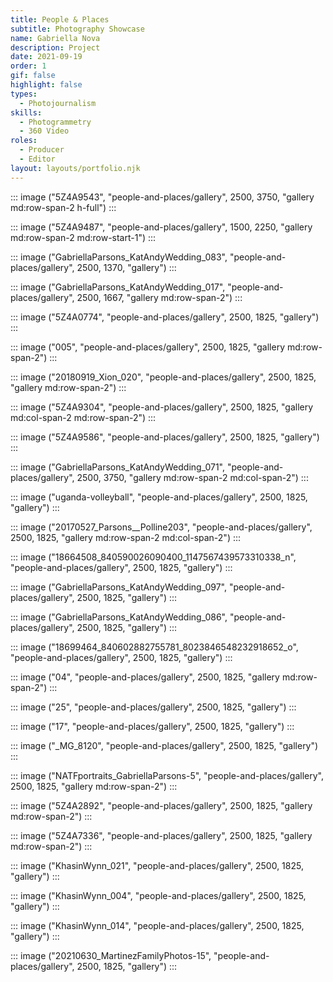 ```yaml
---
title: People & Places
subtitle: Photography Showcase
name: Gabriella Nova
description: Project
date: 2021-09-19
order: 1
gif: false
highlight: false
types:
  - Photojournalism
skills:
  - Photogrammetry
  - 360 Video
roles:
  - Producer
  - Editor
layout: layouts/portfolio.njk
---
```



::: image ("5Z4A9543", "people-and-places/gallery", 2500, 3750, "gallery md:row-span-2 h-full")
:::

::: image ("5Z4A9487", "people-and-places/gallery", 1500, 2250, "gallery md:row-span-2 md:row-start-1") 
:::

::: image ("GabriellaParsons_KatAndyWedding_083", "people-and-places/gallery", 2500, 1370, "gallery") 
:::

::: image ("GabriellaParsons_KatAndyWedding_017", "people-and-places/gallery", 2500, 1667, "gallery md:row-span-2") 
:::

::: image ("5Z4A0774", "people-and-places/gallery", 2500, 1825, "gallery") 
:::

::: image ("005", "people-and-places/gallery", 2500, 1825, "gallery md:row-span-2") 
:::

::: image ("20180919_Xion_020", "people-and-places/gallery", 2500, 1825, "gallery md:row-span-2") 
:::

::: image ("5Z4A9304", "people-and-places/gallery", 2500, 1825, "gallery md:col-span-2 md:row-span-2") 
:::

::: image ("5Z4A9586", "people-and-places/gallery", 2500, 1825, "gallery") 
:::

::: image ("GabriellaParsons_KatAndyWedding_071", "people-and-places/gallery", 2500, 3750, "gallery md:row-span-2 md:col-span-2") 
:::

::: image ("uganda-volleyball", "people-and-places/gallery", 2500, 1825, "gallery") 
:::

::: image ("20170527_Parsons__Polline203", "people-and-places/gallery", 2500, 1825, "gallery md:row-span-2 md:col-span-2") 
:::

::: image ("18664508_840590026090400_1147567439573310338_n", "people-and-places/gallery", 2500, 1825, "gallery") 
:::

::: image ("GabriellaParsons_KatAndyWedding_097", "people-and-places/gallery", 2500, 1825, "gallery") 
:::


::: image ("GabriellaParsons_KatAndyWedding_086", "people-and-places/gallery", 2500, 1825, "gallery") 
:::

::: image ("18699464_840602882755781_8023846548232918652_o", "people-and-places/gallery", 2500, 1825, "gallery") 
:::

::: image ("04", "people-and-places/gallery", 2500, 1825, "gallery md:row-span-2") 
:::

::: image ("25", "people-and-places/gallery", 2500, 1825, "gallery") 
:::

::: image ("17", "people-and-places/gallery", 2500, 1825, "gallery") 
:::

::: image ("_MG_8120", "people-and-places/gallery", 2500, 1825, "gallery") 
:::

::: image ("NATFportraits_GabriellaParsons-5", "people-and-places/gallery", 2500, 1825, "gallery md:row-span-2") 
:::

::: image ("5Z4A2892", "people-and-places/gallery", 2500, 1825, "gallery md:row-span-2") 
:::

::: image ("5Z4A7336", "people-and-places/gallery", 2500, 1825, "gallery md:row-span-2") 
:::

::: image ("KhasinWynn_021", "people-and-places/gallery", 2500, 1825, "gallery") 
:::

::: image ("KhasinWynn_004", "people-and-places/gallery", 2500, 1825, "gallery") 
:::

::: image ("KhasinWynn_014", "people-and-places/gallery", 2500, 1825, "gallery") 
:::

::: image ("20210630_MartinezFamilyPhotos-15", "people-and-places/gallery", 2500, 1825, "gallery") 
:::

